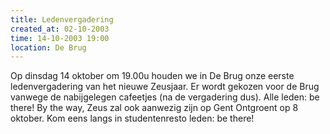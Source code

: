 ```yaml
---
title: Ledenvergadering
created_at: 02-10-2003
time: 14-10-2003 19:00
location: De Brug
---
```


Op dinsdag 14 oktober om 19.00u houden we in De Brug onze eerste ledenvergadering van het nieuwe Zeusjaar. Er wordt gekozen voor de Brug vanwege de nabijgelegen cafeetjes (na de vergadering dus). Alle leden: be there! By the way, Zeus zal ook aanwezig zijn op Gent Ontgroent op 8 oktober. Kom eens langs in studentenresto leden: be there!
